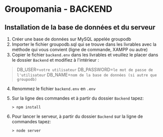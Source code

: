 # Groupomania - BACKEND

## Installation de la base de données et  du serveur

 1. Créer une base de données sur MySQL appelée groupodb
 2. Importer le fichier groupodb.sql qui se trouve dans les livrables avec la méthode qui vous convient (ligne de commande, XAMPP ou autre)
 3. Copier le fichier `backend.env` dans les livrables et veuillez le placer dans le dossier `Backend` et modifiez à l'intérieur : 

> DB_USER=`votre utilisateur`
> DB_PASSWORD=`le mot de passe de l'utilisateur`
> DB_NAME=`nom de la base de données (si autre que groupodb)`

 4. Renommez le fichier `backend.env` en `.env`
 5. Sur la ligne des commandes et à partir du dossier `Backend` tapez:
						
		> npm install
 6. Pour lancer le serveur, à partir du dossier `Backend` sur la ligne de commandes tapez:
 
		> node server